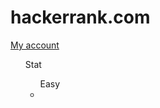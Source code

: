 # hackerrank.com
<a href=https://www.hackerrank.com/qqlexa>My account</a>
<ul>Stat
  <ul>Easy
    <li> </li>
  </ul>
</ul>
